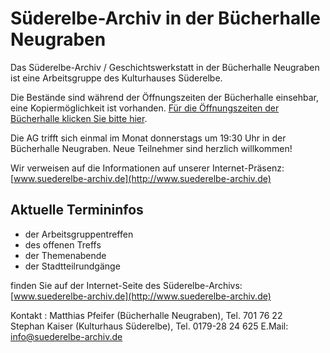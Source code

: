# Süderelbe-Archiv in der Bücherhalle Neugraben

Das Süderelbe-Archiv / Geschichtswerkstatt in der Bücherhalle Neugraben
ist eine Arbeitsgruppe des Kulturhauses Süderelbe.

Die Bestände sind während der Öffnungszeiten der Bücherhalle einsehbar,
eine Kopiermöglichkeit ist vorhanden. [Für die Öffnungszeiten der
Bücherhalle klicken Sie bitte
hier](http://www.buecherhallen.de/neugraben "Bücherhalle Neugraben").

Die AG trifft sich einmal im Monat donnerstags um 19:30 Uhr in der
Bücherhalle Neugraben. Neue Teilnehmer sind herzlich willkommen!

Wir verweisen auf die Informationen auf unserer Internet-Präsenz:
[www.suederelbe-archiv.de](http://www.suederelbe-archiv.de)

## Aktuelle Termininfos 

-   der Arbeitsgruppentreffen 
-   des offenen Treffs
-   der Themenabende 
-   der Stadtteilrundgänge 

finden Sie auf der Internet-Seite des Süderelbe-Archivs:  
[www.suederelbe-archiv.de](http://www.suederelbe-archiv.de) 

Kontakt
:   Matthias Pfeifer (Bücherhalle Neugraben), Tel. 701 76 22  
    Stephan Kaiser (Kulturhaus Süderelbe), Tel. 0179-28 24 625
	E.Mail: <info@suederelbe-archiv.de>

